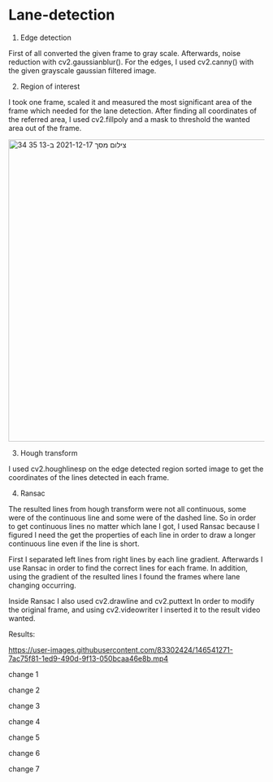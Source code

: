 # Lane-detection

1) Edge detection

First of all converted the given frame to gray scale.
Afterwards, noise reduction with cv2.gaussianblur().
For the edges, I used cv2.canny() with the given grayscale gaussian filtered image.

2) Region of interest

I took one frame, scaled it and measured the most significant area of the frame which needed for the lane detection. 
After finding all coordinates of the referred area, I used cv2.fillpoly and a mask to threshold the wanted area out of the frame.

<img width="594" alt="צילום מסך 2021-12-17 ב-13 35 34" src="https://user-images.githubusercontent.com/83302424/146539411-57542c87-ec63-4fb4-b781-e26d1c4688bd.png">


3) Hough transform

I used cv2.houghlinesp on the edge detected region sorted image to get the coordinates of the lines detected in each frame.
 
4) Ransac

The resulted lines from hough transform were not all continuous, some were of the continuous line and some were of the dashed line.
So in order to get continuous lines no matter which lane I got, I used Ransac because I figured I need the get the properties of each line in order to draw a longer
continuous line even if the line is short.

First I separated left lines from right lines by each line gradient.
Afterwards I use Ransac in order to find the correct lines for each frame.
In addition, using the gradient of the resulted lines I found the frames where lane changing occurring.

Inside Ransac I also used cv2.drawline and cv2.puttext In order to modify the original frame, and using cv2.videowriter I inserted it to the result video wanted.


Results:


https://user-images.githubusercontent.com/83302424/146541271-7ac75f81-1ed9-490d-9f13-050bcaa46e8b.mp4

change 1

change 2

change 3

change 4

change 5

change 6

change 7